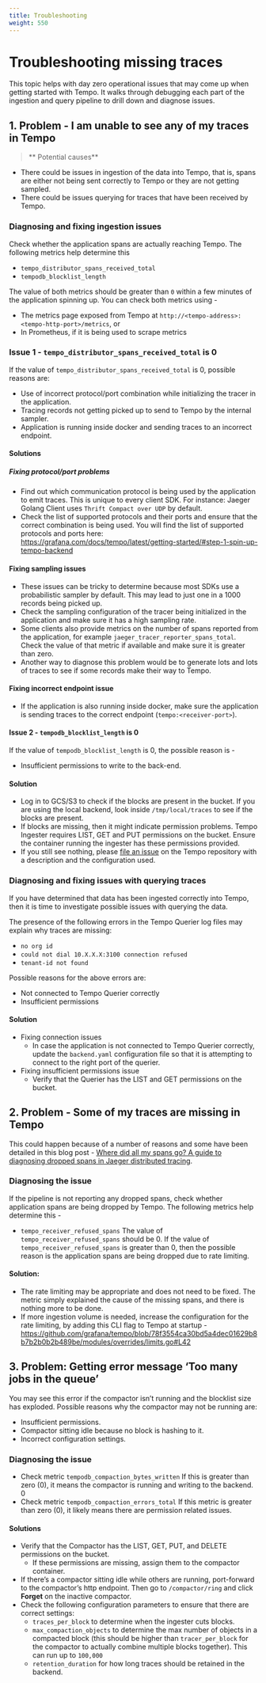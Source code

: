 ```yaml
---
title: Troubleshooting
weight: 550
---
```


# Troubleshooting missing traces

This topic helps with day zero operational issues that may come up when getting started with Tempo. It walks through debugging each part of the ingestion and query pipeline to drill down and diagnose issues. 

## 1. Problem - I am unable to see any of my traces in Tempo

>** Potential causes**
- There could be issues in ingestion of the data into Tempo, that is, spans are either not being sent correctly to Tempo or they are not getting sampled.
- There could be issues querying for traces that have been received by Tempo.

### Diagnosing and fixing ingestion issues

Check whether the application spans are actually reaching Tempo. The following metrics help determine this
- `tempo_distributor_spans_received_total` 
- `tempodb_blocklist_length`

The value of both metrics should be greater than `0` within a few minutes of the application spinning up.
You can check both metrics using -
- The metrics page exposed from Tempo at `http://<tempo-address>:<tempo-http-port>/metrics`, or
- In Prometheus, if it is being used to scrape metrics
 
### Issue 1 - `tempo_distributor_spans_received_total` is 0

If the value of `tempo_distributor_spans_received_total` is 0, possible reasons are:
- Use of incorrect protocol/port combination while initializing the tracer in the application.
- Tracing records not getting picked up to send to Tempo by the internal sampler.
- Application is running inside docker and sending traces to an incorrect endpoint.

#### Solutions

##### Fixing protocol/port problems
- Find out which communication protocol is being used by the application to emit traces. This is unique to every client SDK. For instance: Jaeger Golang Client uses `Thrift Compact over UDP` by default.
- Check the list of supported protocols and their ports and ensure that the correct combination is being used. You will find the list of supported protocols and ports here: https://grafana.com/docs/tempo/latest/getting-started/#step-1-spin-up-tempo-backend

#### Fixing sampling issues
- These issues can be tricky to determine because most SDKs use a probabilistic sampler by default. This may lead to just one in a 1000 records being picked up.
- Check the sampling configuration of the tracer being initialized in the application and make sure it has a high sampling rate.
- Some clients also provide metrics on the number of spans reported from the application, for example `jaeger_tracer_reporter_spans_total`. Check the value of that metric if available and make sure it is greater than zero.
- Another way to diagnose this problem would be to generate lots and lots of traces to see if some records make their way to Tempo.

#### Fixing incorrect endpoint issue
- If the application is also running inside docker, make sure the application is sending traces to the correct endpoint (`tempo:<receiver-port>`).

#### Issue 2 - `tempodb_blocklist_length` is 0

If the value of `tempodb_blocklist_length` is 0, the possible reason is -
- Insufficient permissions to write to the back-end.

#### Solution

- Log in to GCS/S3 to check if the blocks are present in the bucket. If you are using the local backend, look inside `/tmp/local/traces` to see if the blocks are present.
- If blocks are missing, then it might indicate permission problems. Tempo Ingester requires LIST, GET and PUT permissions on the bucket. Ensure the container running the ingester has these permissions provided.
- If you still see nothing, please [file an issue](https://github.com/grafana/tempo/issues/new/choose) on the Tempo repository with a description and the configuration used.

### Diagnosing and fixing issues with querying traces
If you have determined that data has been ingested correctly into Tempo, then it is time to investigate possible issues with querying the data.

The presence of the following errors in the Tempo Querier log files may explain why traces are missing:

- `no org id`
- `could not dial 10.X.X.X:3100 connection refused`
- `tenant-id not found`

Possible reasons for the above errors are:
- Not connected to Tempo Querier correctly
- Insufficient permissions


#### Solution

- Fixing connection issues
  - In case the application is not connected to Tempo Querier correctly, update the `backend.yaml` configuration file so that it is attempting to connect to the right port of the querier.
- Fixing insufficient permissions issue
  - Verify that the Querier has the LIST and GET permissions on the bucket.


## 2. Problem - Some of my traces are missing in Tempo

This could happen because of a number of reasons and some have been detailed in this blog post -
[Where did all my spans go? A guide to diagnosing dropped spans in Jaeger distributed tracing](https://grafana.com/blog/2020/07/09/where-did-all-my-spans-go-a-guide-to-diagnosing-dropped-spans-in-jaeger-distributed-tracing/).

### Diagnosing the issue 

If the pipeline is not reporting any dropped spans, check whether application spans are being dropped by Tempo. The following metrics help determine this -
- `tempo_receiver_refused_spans`
The value of `tempo_receiver_refused_spans` should be 0.
If the value of `tempo_receiver_refused_spans` is greater than 0, then the possible reason is the application spans are being dropped due to rate limiting.

#### Solution:

- The rate limiting may be appropriate and does not need to be fixed. The metric simply explained the cause of the missing spans, and there is nothing more to be done.
- If more ingestion volume is needed, increase the configuration for the rate limiting, by adding this CLI flag to Tempo at startup - https://github.com/grafana/tempo/blob/78f3554ca30bd5a4dec01629b8b7b2b0b2b489be/modules/overrides/limits.go#L42


## 3. Problem: Getting error message ‘Too many jobs in the queue’
You may see this error if the compactor isn’t running and the blocklist size has exploded. 
Possible reasons why the compactor may not be running are:

- Insufficient permissions.
- Compactor sitting idle because no block is hashing to it.
- Incorrect configuration settings.

### Diagnosing the issue

- Check metric `tempodb_compaction_bytes_written`
If this is greater than zero (0), it means the compactor is running and writing to the backend.
0
- Check metric `tempodb_compaction_errors_total`
If this metric is greater than zero (0), it likely means there are permission related issues.

#### Solutions
- Verify that the Compactor has the LIST, GET, PUT, and DELETE permissions on the bucket.
  - If these permissions are missing, assign them to the compactor container.
- If there’s a compactor sitting idle while others are running, port-forward to the compactor’s http endpoint. Then go to `/compactor/ring` and click **Forget** on the inactive compactor.
- Check the following configuration parameters to ensure that there are correct settings:
  - `traces_per_block` to determine when the ingester cuts blocks.
  - `max_compaction_objects` to determine the max number of objects in a compacted block (this should be higher than `tracer_per_block` for the compactor to actually combine multiple blocks together). This can run up to `100,000`
  - `retention_duration` for how long traces should be retained in the backend.
